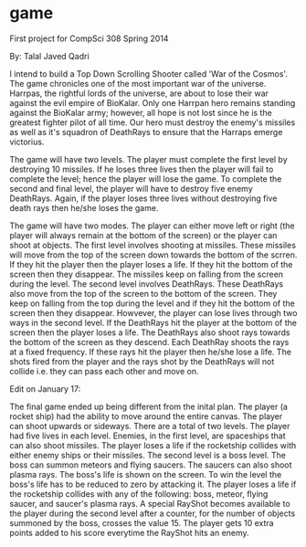 game
====

First project for CompSci 308 Spring 2014

By: Talal Javed Qadri

I intend to build a Top Down Scrolling Shooter called 'War of the Cosmos'. The game chronicles one of the most important war of the universe. Harrpas, the rightful lords of the universe, are about to lose their war against the evil empire of BioKalar. Only one Harrpan hero remains standing against the BioKalar army; however, all hope is not lost since he is the greatest fighter pilot of all time. Our hero must destroy the enemy's missiles as well as it's squadron of DeathRays to ensure that the Harraps emerge victorius.

The game will have two levels. The player must complete the first level by destroying 10 missiles. If he loses three lives then the player will fail to complete the level; hence the player will lose the game. To complete the second and final level, the player will have to destroy five enemy DeathRays. Again, if the player loses three lives without destroying five death rays then he/she loses the game.

The game will have two modes. The player can either move left or right (the player will always remain at the bottom of the screen) or the player can shoot at objects. The first level involves shooting at missiles. These missiles will move from the top of the screen down towards the bottom of the scrren. If they hit the player then the player loses a life. If they hit the bottom of the screen then they disappear. The missiles keep on falling from the screen during the level. The second level involves DeathRays. These DeathRays also move from the top of the screen to the bottom of the screen. They keep on falling from the top during the level and if they hit the bottom of the screen then they disappear. Howvever, the player can lose lives through two ways in the second level. If the DeathRays hit the player at the bottom of the screen then the player loses a life. The DeathRays also shoot rays towards the bottom of the screen as they descend. Each DeathRay shoots the rays at a fixed frequency. If these rays hit the player then he/she lose a life. The shots fired from the player and the rays shot by the DeathRays will not collide i.e. they can pass each other and move on.

Edit on January 17:

The final game ended up being different from the inital plan. The player (a rocket ship) had the ability to move around the entire canvas. The player can shoot upwards or sideways. There are a total of two levels. The player had five lives in each level. Enemies, in the first level, are spaceships that can also shoot missiles. The player loses a life if the rocketship collides with either enemy ships or their missiles. The second level is a boss level. The boss can summon meteors and flying saucers. The saucers can also shoot plasma rays. The boss's life is shown on the screen. To win the level the boss's life has to be reduced to zero by attacking it. The player loses a life if the rocketship collides with any of the following: boss, meteor, flying saucer, and saucer's plasma rays. A special RayShot becomes available to the player during the second level after a counter, for the number of objects summoned by the boss, crosses the value 15. The player gets 10 extra points added to his score everytime the RayShot hits an enemy.
